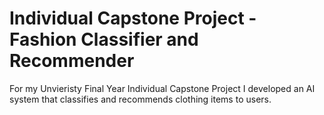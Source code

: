 # Individual Capstone Project - Fashion Classifier and Recommender

For my Unvieristy Final Year Individual Capstone Project I developed an AI system that classifies and recommends clothing items to users.
